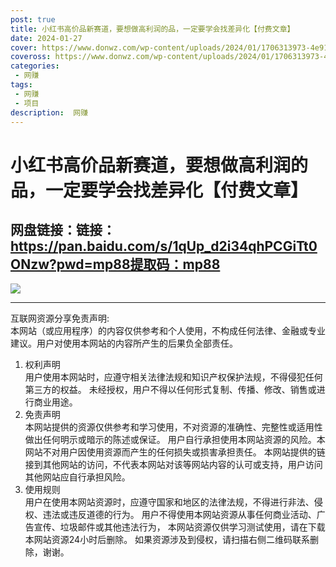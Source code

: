 ```yaml
---
post: true
title: 小红书高价品新赛道，要想做高利润的品，一定要学会找差异化【付费文章】
date: 2024-01-27
cover: https://www.donwz.com/wp-content/uploads/2024/01/1706313973-4e915a0b2413da3.jpg
coveross: https://www.donwz.com/wp-content/uploads/2024/01/1706313973-4e915a0b2413da3.jpg
categories:
 - 网赚
tags:
 - 网赚
 - 项目
description:  网赚
---
```

# 小红书高价品新赛道，要想做高利润的品，一定要学会找差异化【付费文章】

## 网盘链接：链接：https://pan.baidu.com/s/1qUp_d2i34qhPCGiTt0ONzw?pwd=mp88提取码：mp88  

![](https://www.donwz.com/wp-content/uploads/2024/01/1706313973-4e915a0b2413da3.jpg)

---
互联网资源分享免责声明:  
本网站（或应用程序）的内容仅供参考和个人使用，不构成任何法律、金融或专业建议。用户对使用本网站的内容所产生的后果负全部责任。
1. 权利声明  
用户使用本网站时，应遵守相关法律法规和知识产权保护法规，不得侵犯任何第三方的权益。
未经授权，用户不得以任何形式复制、传播、修改、销售或进行商业用途。
2. 免责声明  
本网站提供的资源仅供参考和学习使用，不对资源的准确性、完整性或适用性做出任何明示或暗示的陈述或保证。
用户自行承担使用本网站资源的风险。本网站不对用户因使用资源而产生的任何损失或损害承担责任。
本网站提供的链接到其他网站的访问，不代表本网站对该等网站内容的认可或支持，用户访问其他网站应自行承担风险。
3. 使用规则  
用户在使用本网站资源时，应遵守国家和地区的法律法规，不得进行非法、侵权、违法或违反道德的行为。
用户不得使用本网站资源从事任何商业活动、广告宣传、垃圾邮件或其他违法行为，
本网站资源仅供学习测试使用，请在下载本网站资源24小时后删除。
如果资源涉及到侵权，请扫描右侧二维码联系删除，谢谢。
